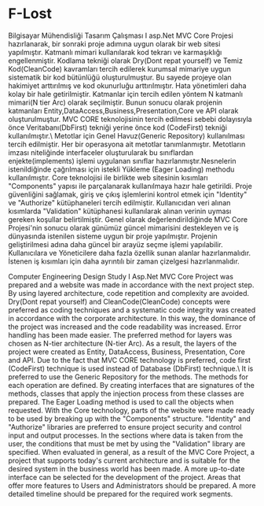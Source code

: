 # F-Lost
Bilgisayar Mühendisliği Tasarım Çalışması I
asp.Net MVC Core Projesi hazırlanarak, bir sonraki proje adımına uygun olarak bir web sitesi yapılmıştır. Katmanlı mimari kullanılarak kod tekrarı ve karmaşıklığı engellenmiştir. Kodlama tekniği olarak Dry(Dont repat yourself) ve Temiz Kod(CleanCode) kavramları tercih edilerek kurumsal mimariye uygun sistematik bir kod bütünlüğü oluşturulmuştur. Bu sayede projeye olan hakimiyet arttırılmış ve kod okunurluğu arttırılmıştır. Hata yönetimleri daha kolay bir hale getirilmiştir. Katmanlar için tercih edilen yöntem N katmanlı mimari(N tier Arc) olarak seçilmiştir. Bunun sonucu olarak projenin katmanları Entity,DataAccess,Business,Presentation,Core ve API olarak oluşturulmuştur. MVC CORE teknolojisinin tercih edilmesi sebebi dolayısıyla önce Veritabanı(DbFirst) tekniği yerine önce kod (CodeFirst) tekniği kullanılmıştır.\\
Metotlar için Genel Havuz(Generic Repository) kullanılması tercih edilmiştir. Her bir operasyona ait metotlar tanımlanmıştır. Metotların imzası niteliğinde interfaceler oluşturularak bu sınıflardan enjekte(implements) işlemi uygulanan sınıflar hazırlanmıştır.Nesnelerin istenildiğinde çağrılması için istekli Yükleme (Eager Loading) methodu kullanılmıştır. Core teknolojisi ile birlikte web sitesinin kısımları "Components" yapısı ile parçalanarak kullanılmaya hazır hale getirildi. Proje güvenliğini sağlamak, giriş ve çıkış işlemlerini kontrol etmek için "Identity" ve "Authorize" kütüphaneleri tercih edilmiştir. Kullanıcıdan veri alınan kısımlarda "Validation" kütüphanesi kullanılarak alınan verinin uyması gereken koşullar belirtilmiştir.
Genel olarak değerlendirildiğinde MVC Core Projesi'nin sonucu olarak günümüz güncel mimarisini destekleyen ve iş dünyasında istenilen sisteme uygun bir proje yapılmıştır. Projenin geliştirilmesi adına daha güncel bir arayüz seçme işlemi yapılabilir. Kullanıcılara ve Yöneticilere daha fazla özellik sunan alanlar hazırlanmalıdır. İstenen iş kısımları için daha ayrıntılı bir zaman çizelgesi hazırlanmalıdır.


Computer Engineering Design Study I
Asp.Net MVC Core Project was prepared and a website was made in accordance with the next project step. By using layered architecture, code repetition and complexity are avoided. Dry(Dont repat yourself) and CleanCode(CleanCode) concepts were preferred as coding techniques and a systematic code integrity was created in accordance with the corporate architecture. In this way, the dominance of the project was increased and the code readability was increased. Error handling has been made easier. The preferred method for layers was chosen as N-tier architecture (N-tier Arc). As a result, the layers of the project were created as Entity, DataAccess, Business, Presentation, Core and API. Due to the fact that MVC CORE technology is preferred, code first (CodeFirst) technique is used instead of Database (DbFirst) technique.\\
It is preferred to use the Generic Repository for the methods. The methods for each operation are defined. By creating interfaces that are signatures of the methods, classes that apply the injection process from these classes are prepared. The Eager Loading method is used to call the objects when requested. With the Core technology, parts of the website were made ready to be used by breaking up with the "Components" structure. "Identity" and "Authorize" libraries are preferred to ensure project security and control input and output processes. In the sections where data is taken from the user, the conditions that must be met by using the "Validation" library are specified.
When evaluated in general, as a result of the MVC Core Project, a project that supports today's current architecture and is suitable for the desired system in the business world has been made. A more up-to-date interface can be selected for the development of the project. Areas that offer more features to Users and Administrators should be prepared. A more detailed timeline should be prepared for the required work segments.
